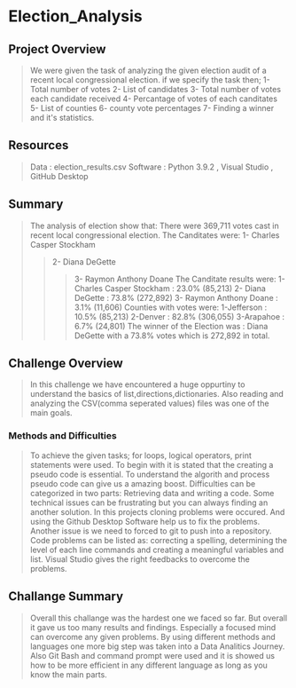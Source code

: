 # Election_Analysis
## Project Overview
>We were given the task of analyzing the given election audit of a recent local congressional election. if we specify the task then;
>1- Total number of votes
>2- List of candidates 
>3- Total number of votes each candidate received
>4- Percantage of votes of each canditates
>5- List of counties
>6- county vote percentages
>7- Finding a winner and it's statistics. 
## Resources 
> Data : election_results.csv 
>Software : Python 3.9.2 , Visual Studio , GitHub Desktop
## Summary 
> The analysis of election show that: 
>There were 369,711 votes cast in recent local congressional election.
> The Canditates were:
>1- Charles Casper Stockham
>>2- Diana DeGette
>>>3- Raymon Anthony Doane
> The Canditate results were: 
>>1- Charles Casper Stockham : 23.0% (85,213)
>>2- Diana DeGette : 73.8% (272,892)
>>3- Raymon Anthony Doane : 3.1% (11,606)
>Counties with votes were:
>>>1-Jefferson : 10.5% (85,213)
>>2-Denver : 82.8% (306,055)
>3-Arapahoe : 6.7% (24,801)
> The winner of the Election was :  Diana DeGette with a 73.8% votes which is 272,892 in total. 
## Challenge Overview
> In this challenge we have encountered a huge oppurtiny to understand the basics of list,directions,dictionaries. Also reading and analyzing the
CSV(comma seperated values) files was one of the main goals. 
### Methods and Difficulties
> To achieve the given tasks; for loops, logical operators, print statements were used. To begin with it is stated that the creating a pseudo code is essential. To understand the algorith and process pseudo code can give us a amazing boost. Difficulties can be categorized in two parts: Retrieving data and writing a code. Some technical issues can be frustrating but you can always finding an another solution. In this projects cloning problems were occured. And using the Github Desktop Software help us to fix the problems. Another issue is we need to forced to git to push into a repository. Code problems can be listed as: correcting a spelling, determining the level of each line commands and creating a meaningful variables and list. Visual Studio gives the right feedbacks to overcome the problems.
## Challange Summary
>Overall this challange was the hardest one we faced so far. But overall it gave us too many results and findings. Especially a focused mind can overcome any given problems. By using different methods and languages one more big step was taken into a Data Analitics Journey. Also Git Bash and command prompt were used and it is showed us how to be more efficient in any different language as long as you know the main parts. 
